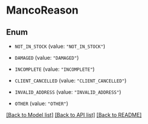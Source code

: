 # MancoReason

## Enum


* `NOT_IN_STOCK` (value: `"NOT_IN_STOCK"`)

* `DAMAGED` (value: `"DAMAGED"`)

* `INCOMPLETE` (value: `"INCOMPLETE"`)

* `CLIENT_CANCELLED` (value: `"CLIENT_CANCELLED"`)

* `INVALID_ADDRESS` (value: `"INVALID_ADDRESS"`)

* `OTHER` (value: `"OTHER"`)


[[Back to Model list]](../README.md#documentation-for-models) [[Back to API list]](../README.md#documentation-for-api-endpoints) [[Back to README]](../README.md)


